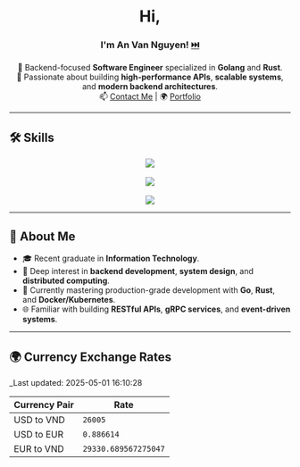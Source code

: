 <div align="center">

# Hi, 
### I'm **An Van Nguyen**! [⏭️](https://anvndev.github.io/)

🧠 Backend-focused **Software Engineer** specialized in **Golang** and **Rust**.  
🔧 Passionate about building **high-performance APIs**, **scalable systems**, and **modern backend architectures**.  
📫 [Contact Me](https://anvndev.github.io/) | 🌍 [Portfolio](https://anvng.github.io/resume/)

</div>

---

## 🛠️ Skills

<div align="center">

<a href="https://skillicons.dev">
  <img src="https://skillicons.dev/icons?i=golang,rust,python,java,cpp,swift,kotlin,dart" />
</a><br><br>

<a href="https://skillicons.dev">
  <img src="https://skillicons.dev/icons?i=postgres,mysql,redis,docker,kubernetes" />
</a><br><br>

<a href="https://skillicons.dev">
  <img src="https://skillicons.dev/icons?i=actix,django,nodejs" />
</a>

</div>

---


## 🌟 About Me
- 🎓 Recent graduate in **Information Technology**.  
- 🧩 Deep interest in **backend development**, **system design**, and **distributed computing**.  
- 🚀 Currently mastering production-grade development with **Go**, **Rust**, and **Docker/Kubernetes**.  
- 🌐 Familiar with building **RESTful APIs**, **gRPC services**, and **event-driven systems**.

---

## 🌍 Currency Exchange Rates
_Last updated: 2025-05-01 16:10:28

| Currency Pair  | Rate       |
|----------------|------------|
| USD to VND     | `26005` |
| USD to EUR     | `0.886614` |
| EUR to VND     | `29330.689567275047` |
